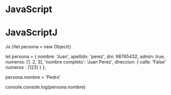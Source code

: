 # JavaScript

<!DOCTYPE html>
<html lang="en">
<head>
    <meta charset="UTF-8">
    <meta http-equiv="X-UA-Compatible" content="IE=edge">
    <meta name="viewport" content="width=device-width, initial-scale=1.0">
    <title>Js</title>
    <link rel="stylesheet" href="script.js">

</head>
<body>
   <h1>JavaScriptJ</h1>
</body>
</html>

Js
//let persona = new Object()

let persona = {
    nombre: 'Juan',
    apellido: 'perez',
    dni: 98765432,
    admin: true,
    numeros: [1, 2, 3],
    'nombre completo': 'Juan Perez',
    direccion: {
        calle: 'False'
        numeros : [123]
    }
};


persona.nombre = 'Pedro'

console.console.log(persona.nombre)

